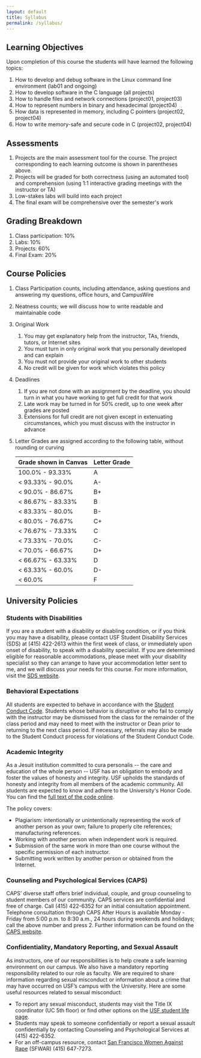 ```yaml
---
layout: default
title: Syllabus
permalink: /syllabus/
---
```


## Learning Objectives
Upon completion of this course the students will have learned the following topics:
1. How to develop and debug software in the Linux
command line environment (lab01 and ongoing)
1. How to develop software in the C language (all projects)
1. How to handle files and network connections (project01, project03)
1. How to represent numbers in binary and hexadecimal (project04)
1. How data is represented in memory, including C pointers (project02, project04)
1. How to write memory-safe and secure code in C (project02, project04)

## Assessments 
1. Projects are the main assessment tool for the course. The project corresponding to each learning outcome is shown in parentheses above.
1. Projects will be graded for both correctness (using an automated tool) and comprehension (using 1:1 interactive grading meetings with the instructor or TA)
1. Low-stakes labs will build into each project
1. The final exam will be comprehensive over the semester's work

## Grading Breakdown
1. Class participation: 10% 
1. Labs: 10%
1. Projects: 60%
1. Final Exam: 20%

## Course Policies
1. Class Participation counts, including attendance, asking questions and answering my questions, office hours, and CampusWire
1. Neatness counts; we will discuss how to write readable and maintainable code
1. Original Work
    1. You may get explanatory help from the instructor, TAs, friends, tutors, or Internet sites
    1. You must turn in only original work that you personally developed and can explain
    1. You must not provide your original work to other students
    1. No credit will be given for work which violates this policy
1. Deadlines
    1. If you are not done with an assignment by the deadline, you should turn in what you have working to get full credit for that work
    1. Late work may be turned in for 50% credit, up to one week after grades are posted
    1. Extensions for full credit are not given except in extenuating circumstances, which you must discuss with the instructor in advance
1. Letter Grades are assigned according to the following table, without rounding or curving

    | Grade shown in Canvas | Letter Grade |
    | --- | --- |
    | 100.0% - 93.33%   | A  |
    | < 93.33% - 90.0%  | A- |
    | < 90.0% - 86.67%  | B+ |
    | < 86.67% - 83.33% | B  |
    | < 83.33% - 80.0%  | B- |
    | < 80.0% - 76.67%  | C+ |
    | < 76.67% - 73.33% | C  |
    | < 73.33% - 70.0%  | C- |
    | < 70.0% - 66.67%  | D+ |
    | < 66.67% - 63.33% | D  |
    | < 63.33% - 60.0%  | D- |
    | < 60.0%           | F  |

## University Policies

### Students with Disabilities
If you are a student with a disability or disabling condition, or if you think you may have a disability, please contact USF Student Disability Services (SDS) at (415) 422-2613 within the first week of class, or immediately upon onset of disability, to speak with a disability specialist. If you are determined eligible for reasonable accommodations, please meet with your disability specialist so they can arrange to have your accommodation letter sent to me, and we will discuss your needs for this course. For more information, visit the [SDS website](http://www.usfca.edu/sds). 

### Behavioral Expectations
All students are expected to behave in accordance with the [Student Conduct Code](http://www.usfca.edu/fogcutter/). Students whose behavior is disruptive or who fail to comply with the instructor may be dismissed from the class for the remainder of the class period and may need to meet with the instructor or Dean prior to returning to the next class period. If necessary, referrals may also be made to the Student Conduct process for violations of the Student Conduct Code.

### Academic Integrity
As a Jesuit institution committed to cura personalis -- the care and education of the whole person -- USF has an obligation to embody and foster the values of honesty and integrity. USF upholds the standards of honesty and integrity from all members of the academic community. All students are expected to know and adhere to the University's Honor Code. You can find the [full text of the code online](https://myusf.usfca.edu/academic-integrity/).

The policy covers:

- Plagiarism: intentionally or unintentionally representing the work of another person as your own; failure to properly cite references; manufacturing references.
- Working with another person when independent work is required.
- Submission of the same work in more than one course without the specific permission of each instructor.
- Submitting work written by another person or obtained from the Internet.

### Counseling and Psychological Services (CAPS)
CAPS’ diverse staff offers brief individual, couple, and group counseling to student members of our community. CAPS services are confidential and free of charge. Call (415) 422-6352 for an initial consultation appointment. Telephone consultation through CAPS After Hours is available Monday - Friday from 5:00 p.m. to 8:30 a.m., 24 hours during weekends and holidays; call the above number and press 2. Further information can be found on the [CAPS website](https://myusf.usfca.edu/student-health-safety/caps). 

### Confidentiality, Mandatory Reporting, and Sexual Assault
As instructors, one of our responsibilities is to help create a safe learning environment on our campus. We also have a mandatory reporting responsibility related to our role as faculty. We are required to share information regarding sexual misconduct or information about a crime that may have occurred on USF’s campus with the University. Here are some useful resources related to sexual misconduct:

- To report any sexual misconduct, students may visit the Title IX coordinator (UC 5th floor) or find other options on the [USF student life page](https://www.usfca.edu/student_life/safer).
- Students may speak to someone confidentially or report a sexual assault confidentially by contacting Counseling and Psychological Services at (415) 422-6352.
- For an off-campus resource, contact [San Francisco Women Against Rape](http://sfwar.org/) (SFWAR) (415) 647-7273.
